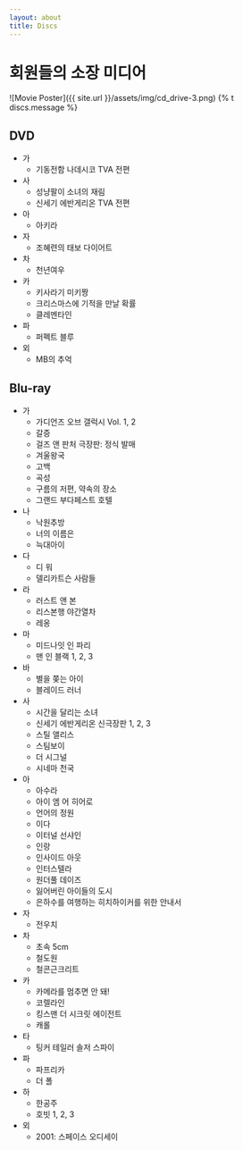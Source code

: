 ```yaml
---
layout: about
title: Discs
---
```


# 회원들의 소장 미디어
![Movie Poster]({{ site.url }}/assets/img/cd_drive-3.png)
{% t discs.message %}

## DVD
* 가
    * 기동전함 나데시코 TVA 전편
* 사
    * 성냥팔이 소녀의 재림
    * 신세기 에반게리온 TVA 전편
* 아
    * 아키라
* 자
    * 조혜련의 태보 다이어트
* 차
    * 천년여우
* 카
    * 키사라기 미키짱
    * 크리스마스에 기적을 만날 확률
    * 클레멘타인
* 파
    * 퍼펙트 블루
* 외
    * MB의 추억

## Blu-ray
* 가
    * 가디언즈 오브 갤럭시 Vol. 1, 2
    * 갈증
    * 걸즈 앤 판처 극장판: 정식 발매
    * 겨울왕국
    * 고백
    * 곡성
    * 구름의 저편, 약속의 장소
    * 그랜드 부다페스트 호텔
* 나
    * 낙원추방
    * 너의 이름은
    * 늑대아이
* 다
    * 디 워
    * 델리카트슨 사람들
* 라
    * 러스트 앤 본
    * 리스본행 야간열차
    * 레옹
* 마
    * 미드나잇 인 파리
    * 맨 인 블랙 1, 2, 3
* 바
    * 별을 쫒는 아이
    * 블레이드 러너
* 사
    * 시간을 달리는 소녀
    * 신세기 에반게리온 신극장판 1, 2, 3
    * 스틸 앨리스
    * 스팀보이
    * 더 시그널
    * 시네마 천국
* 아
    * 아수라
    * 아이 엠 어 히어로
    * 언어의 정원
    * 이다
    * 이터널 선샤인
    * 인랑
    * 인사이드 아웃
    * 인터스텔라
    * 원더풀 데이즈
    * 잃어버린 아이들의 도시
    * 은하수를 여행하는 히치하이커를 위한 안내서
* 자
    * 전우치
* 차
    * 초속 5cm
    * 철도원
    * 철콘근크리트
* 카
    * 카메라를 멈추면 안 돼!
    * 코렐라인
    * 킹스맨 더 시크릿 에이전트
    * 캐롤
* 타
    * 팅커 테일러 솔저 스파이
* 파
    * 파프리카
    * 더 폴
* 하
    * 한공주
    * 호빗 1, 2, 3
* 외
    * 2001: 스페이스 오디세이

